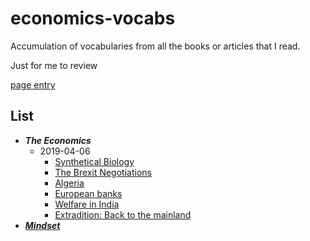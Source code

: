# economics-vocabs
Accumulation of vocabularies from all the books or articles that I read.

Just for me to review

[page entry](https://nananapoli.github.io/economics-vocabs/)


## List

- ***The Economics***
  - 2019-04-06
    - [Synthetical Biology](./src/economics/2019-04-06/synthetical_biology)
    - [The Brexit Negotiations](./src/economics/2019-04-06/the_brexit_negotiations)
    - [Algeria](./src/economics/2019-04-06/algeria)
    - [European banks](./src/economics/2019-04-06/european_banks)
    - [Welfare in India](./src/economics/2019-04-06/welfare_in_india)
    - [Extradition: Back to the mainland](./src/economics/2019-04-06/extradition_back_to_the_mainland)
- ***[Mindset](.src/mindset)***



